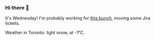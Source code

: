 ### Hi there :wave:

It's Wednesday! I'm probably working for [this bunch](https://github.com/kohofinancial), moving some Jira tickets.

Weather in Toronto: light snow, at -1°C.
